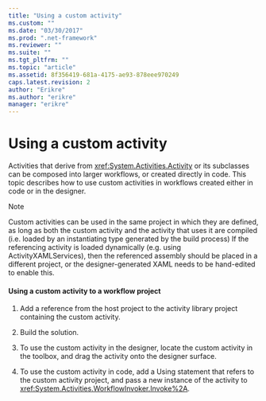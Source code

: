 ```yaml
---
title: "Using a custom activity"
ms.custom: ""
ms.date: "03/30/2017"
ms.prod: ".net-framework"
ms.reviewer: ""
ms.suite: ""
ms.tgt_pltfrm: ""
ms.topic: "article"
ms.assetid: 8f356419-681a-4175-ae93-878eee970249
caps.latest.revision: 2
author: "Erikre"
ms.author: "erikre"
manager: "erikre"
---
```

# Using a custom activity
Activities that derive from <xref:System.Activities.Activity> or its subclasses can be composed into larger workflows, or created directly in code. This topic describes how to use custom activities in workflows created either in code or in the designer.  
  
> [!NOTE]
>  Custom activities can be used in the same project in which they are defined, as long as both the custom activity and the activity that uses it are compiled (i.e. loaded by an instantiating type generated by the build process) If the referencing activity is loaded dynamically (e.g. using ActivityXAMLServices), then the referenced assembly should be placed in a different project, or the designer-generated XAML needs to be hand-edited to enable this.  
  
#### Using a custom activity to a workflow project  
  
1.  Add a reference from the host project to the activity library project containing the custom activity.  
  
2.  Build the solution.  
  
3.  To use the custom activity in the designer, locate the custom activity in the toolbox, and drag the activity onto the designer surface.  
  
4.  To use the custom activity in code, add a Using statement that refers to the custom activity project, and pass a new instance of the activity to <xref:System.Activities.WorkflowInvoker.Invoke%2A>.
